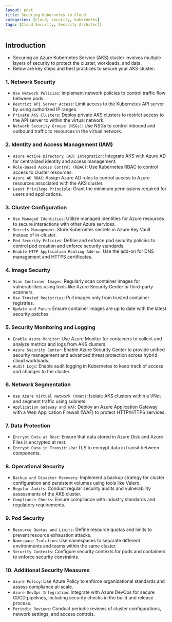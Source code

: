 ```yaml
---
layout: post
title: Securing Kubernetes in Cloud
categories: [cloud, security, kubernetes]
tags: [Cloud Security, Security Architect]
---
```


## Introduction
- Securing an Azure Kubernetes Service (AKS) cluster involves multiple layers of security to protect the cluster, workloads, and data. 
- Below are key steps and best practices to secure your AKS cluster:

### 1. Network Security
- `Use Network Policies`: Implement network policies to control traffic flow between pods.
- `Restrict API Server Access`: Limit access to the Kubernetes API server by using authorized IP ranges.
- `Private AKS Clusters`: Deploy private AKS clusters to restrict access to the API server to within the virtual network.
- `Network Security Groups (NSGs)`: Use NSGs to control inbound and outbound traffic to resources in the virtual network.

### 2. Identity and Access Management (IAM)
- `Azure Active Directory (AD) Integration`: Integrate AKS with Azure AD for centralized identity and access management.
- `Role-Based Access Control (RBAC)`: Use Kubernetes RBAC to control access to cluster resources.
- `Azure AD RBAC`: Assign Azure AD roles to control access to Azure resources associated with the AKS cluster.
- `Least Privilege Principle`: Grant the minimum permissions required for users and applications.

### 3. Cluster Configuration
- `Use Managed Identities`: Utilize managed identities for Azure resources to secure interactions with other Azure services.
- `Secrets Management`: Store Kubernetes secrets in Azure Key Vault instead of in-cluster.
- `Pod Security Policies`: Define and enforce pod security policies to control pod creation and enforce security standards.
- `Enable HTTP Application Routing Add-on`: Use the add-on for DNS management and HTTPS certificates.

### 4. Image Security
- `Scan Container Images`: Regularly scan container images for vulnerabilities using tools like Azure Security Center or third-party scanners.
- `Use Trusted Registries`: Pull images only from trusted container registries.
- `Update and Patch`: Ensure container images are up to date with the latest security patches.

### 5. Security Monitoring and Logging
- `Enable Azure Monitor`: Use Azure Monitor for containers to collect and analyze metrics and logs from AKS clusters.
- `Azure Security Center`: Enable Azure Security Center to provide unified security management and advanced threat protection across hybrid cloud workloads.
- `Audit Logs`: Enable audit logging in Kubernetes to keep track of access and changes to the cluster.

### 6. Network Segmentation
- `Use Azure Virtual Network (VNet)`: Isolate AKS clusters within a VNet and segment traffic using subnets.
- `Application Gateway and WAF`: Deploy an Azure Application Gateway with a Web Application Firewall (WAF) to protect HTTP/HTTPS services.

### 7. Data Protection
- `Encrypt Data at Rest`: Ensure that data stored in Azure Disk and Azure Files is encrypted at rest.
- `Encrypt Data in Transit`: Use TLS to encrypt data in transit between components.

### 8. Operational Security
- `Backup and Disaster Recovery`: Implement a backup strategy for cluster configuration and persistent volumes using tools like Velero.
- `Regular Audits`: Conduct regular security audits and vulnerability assessments of the AKS cluster.
- `Compliance Checks`: Ensure compliance with industry standards and regulatory requirements.

### 9. Pod Security
- `Resource Quotas and Limits`: Define resource quotas and limits to prevent resource exhaustion attacks.
- `Namespace Isolation`: Use namespaces to separate different environments and teams within the same cluster.
- `Security Contexts`: Configure security contexts for pods and containers to enforce security constraints.

### 10. Additional Security Measures
- `Azure Policy`: Use Azure Policy to enforce organizational standards and assess compliance at-scale.
- `Azure DevOps Integration`: Integrate with Azure DevOps for secure CI/CD pipelines, including security checks in the build and release process.
- `Periodic Reviews`: Conduct periodic reviews of cluster configurations, network settings, and access controls.
